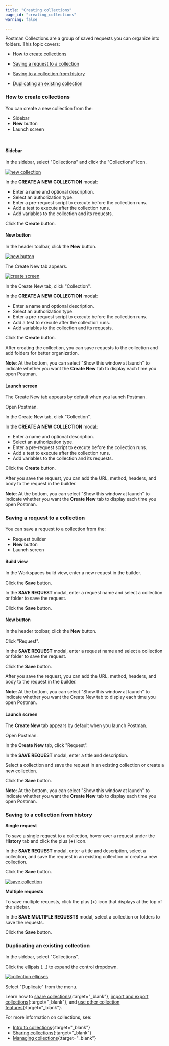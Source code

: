 ```yaml
---
title: "Creating collections"
page_id: "creating_collections"
warning: false

---
```


Postman Collections are a group of saved requests you can organize into folders. This topic covers:

* [How to create collections](#how-to-create-collections)

* [Saving a request to a collection](#saving-a-request-to-a-collection)

* [Saving to a collection from history](#saving-to-a-collection-from-history)

* [Duplicating an existing collection](#duplicating-an-existing-collection)



### How to create collections

You can create a new collection from the:
* Sidebar
* **New** button 
* Launch screen

<br>


#### Sidebar

In the sidebar, select "Collections" and click the "Collections" icon.

  [![new collection](https://s3.amazonaws.com/postman-static-getpostman-com/postman-docs/collections_icon1.png)](https://s3.amazonaws.com/postman-static-getpostman-com/postman-docs/collections_icon1.png)
 

In the **CREATE A NEW COLLECTION** modal: 
    
* Enter a name and optional description.
* Select an authorization type. 
* Enter a pre-request script to execute before the collection runs.
* Add a test to execute after the collection runs.
* Add variables to the collection and its requests.
  
Click the **Create** button.

#### New button

In the header toolbar, click the **New** button.

 [![new button](https://s3.amazonaws.com/postman-static-getpostman-com/postman-docs/WS-headerToolbar-blk.png)](https://s3.amazonaws.com/postman-static-getpostman-com/postman-docs/WS-headerToolbar-blk.png)

The Create New tab appears.

 [![create screen](https://s3.amazonaws.com/postman-static-getpostman-com/postman-docs/WS-collection-create-new-screenXX-p2+copy.png)](https://s3.amazonaws.com/postman-static-getpostman-com/postman-docs/WS-collection-create-new-screenXX-p2+copy.png)

In the Create New tab, click "Collection".

 In the **CREATE A NEW COLLECTION** modal:
  
* Enter a name and optional description.
* Select an authorization type. 
* Enter a pre-request script to execute before the collection runs.
* Add a test to execute after the collection runs.
* Add variables to the collection and its requests.
  
Click the **Create** button.

After creating the collection, you can save requests to the collection and add folders for better organization.

**Note**: At the bottom, you can select "Show this window at launch" to indicate whether you want the **Create New** tab to display each time you open Postman.
<br>
#### Launch screen

The Create New tab appears by default when you launch Postman. 

Open Postman.

In the Create New tab, click "Collection".

In the **CREATE A NEW COLLECTION** modal: 

* Enter a name and optional description.
* Select an authorization type. 
* Enter a pre-request script to execute before the collection runs.
* Add a test to execute after the collection runs.
* Add variables to the collection and its requests.

Click the **Create** button.

After you save the request, you can add the URL, method, headers, and body to the request in the builder.

**Note**: At the bottom, you can select "Show this window at launch" to indicate whether you want the **Create New** tab to display each time you open Postman.

### Saving a request to a collection

You can save a request to a collection from the:
* Request builder
* **New** button 
* Launch screen

#### Build view

In the Workspaces build view, enter a new request in the builder.

Click the **Save** button. 

In the **SAVE REQUEST** modal, enter a request name and select a collection or folder to save the request.

Click the **Save** button.

 
#### New button
In the header toolbar, click the **New** button.

Click "Request".

In the **SAVE REQUEST** modal, enter a request name and select a collection or folder to save the request.

Click the **Save** button.

After you save the request, you can add the URL, method, headers, and body to the request in the builder.

**Note**: At the bottom, you can select "Show this window at launch" to indicate whether you want the Create New tab to display each time you open Postman.
<br>
#### Launch screen
The  **Create New** tab appears by default when you launch Postman. 

Open Postman.

In the  **Create New** tab, click "Request".

In the **SAVE REQUEST** modal, enter a title and description.

Select a collection and save the request in an existing collection or create a new collection. 

Click the **Save** button.

**Note**: At the bottom, you can select "Show this window at launch" to indicate whether you want the **Create New** tab to display each time you open Postman.

### Saving to a collection from history

**Single request**

To save a single request to a collection, hover over a request under the **History** tab and click the plus (**+**) icon.

In the **SAVE REQUEST** modal, enter a title and description, select a collection, and save the request in an existing collection or create a new collection.

Click the **Save** button. 

[![save collection](https://s3.amazonaws.com/postman-static-getpostman-com/postman-docs/history_icon2.png)](https://s3.amazonaws.com/postman-static-getpostman-com/postman-docs/history_icon2.png)

**Multiple requests**

To save multiple requests, click the plus (**+**) icon  that displays at the top of the sidebar.
 
In the **SAVE MULTIPLE REQUESTS** modal, select a collection or folders to save the requests.
 
Click the **Save** button.
 
### Duplicating an existing collection

In the sidebar, select "Collections".

Click the ellipsis (...) to expand the control dropdown.   
   
[![collection ellipses](https://s3.amazonaws.com/postman-static-getpostman-com/postman-docs/duplicate_collection1.png)](https://s3.amazonaws.com/postman-static-getpostman-com/postman-docs/duplicate_collection1.png)

Select "Duplicate" from the menu.

Learn how to [share collections](/docs/postman/collections/sharing_collections){:target="_blank"}, [import and export collections](/docs/postman/collections/data_formats){:target="_blank"}, and [use other collection features](/docs/v6/postman/collections/managing_collections){:target="_blank"}.  



For more information on collections, see:

* [Intro to collections](/docs/v6/postman/collections/intro_to_collections){:target="_blank"}
* [Sharing collections](/docs/v6/postman/collections/sharing_collections){:target="_blank"}
* [Managing collections](/docs/v6/postman/collections/managing_collections){:target="_blank"}

